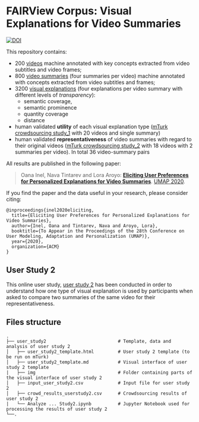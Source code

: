 # FAIRView Corpus: Visual Explanations for Video Summaries

[![DOI](https://zenodo.org/badge/.svg)](https://zenodo.org/badge/latestdoi/)

This repository contains:
 * 200 [videos](https://github.com/oana-inel/FAIRView-VideoSummaryExplanations/blob/master/data/video_dataset_content.csv) machine annotated with key concepts extracted from video subtitles and video frames;
 * 800 [video summaries](https://github.com/oana-inel/FAIRView-VideoSummaryExplanations/blob/master/data/video_summaries)  (four summaries per video) machine annotated with concepts extracted from video subtitles and frames;
 * 3200 [visual explanations](https://github.com/oana-inel/FAIRView-VideoSummaryExplanations/blob/master/data/visual_explanations) (four explanations per video summary with different levels of *transparency*):
   * semantic coverage,
   * semantic prominence
   * quantity coverage
   * distance
 * human validated **utility** of each visual explanation type ([mTurk crowdsourcing study_1](https://github.com/oana-inel/FAIRView-VideoSummaryExplanations/blob/master/user_study1/user_study1_template.md) with 20 videos and single summary)
 * human validated **representativeness** of video summaries with regard to their original videos ([mTurk crowdsourcing study_2](https://github.com/oana-inel/FAIRView-VideoSummaryExplanations/blob/master/user_study2/user_study2_template.md) with 18 videos with 2 summaries per video). In total 36 video-summary pairs


All results are published in the following paper:

> Oana Inel, Nava Tintarev and Lora Aroyo: **[Eliciting User Preferences for Personalized Explanations for Video Summaries](https:...)**. [UMAP 2020](https://um.org/umap2020/).


If you find the paper and the data useful in your research, please consider citing:

```
@inproceedings{inel2020eliciting,
  title={Eliciting User Preferences for Personalized Explanations for Video Summaries},
  author={Inel, Oana and Tintarev, Nava and Aroyo, Lora},
  booktitle={To Appear in the Proceedings of the 28th Conference on User Modeling, Adaptation and Personalization (UMAP)},
  year={2020},
  organization={ACM}
}
```

## User Study 2

This online user study, [user study 2](https://github.com/oana-inel/FAIRView-VideoSummaryExplanations/blob/master/user_study2/user_study2_template.md) has been conducted in order to understand how one type of visual explanation is used by participants when asked to compare two summaries of the same video for their representativeness. 

## Files structure

    .
    ├── user_study2                           # Template, data and analysis of user study 2
    │   ├── user_study2_template.html         # User study 2 template (to be run on mTurk)
    │   ├── user_study2_template.md           # Visual interface of user study 2 template
    |   ├── img                               # Folder containing parts of the visual interface of user study 2
    │   ├── input_user_study2.csv             # Input file for user study 2
    │   ├── crowd_results_userstudy2.csv      # Crowdsourcing results of user study 2
    |   └── Analyze ... Study2.ipynb          # Jupyter Notebook used for processing the results of user study 2
    └──.
